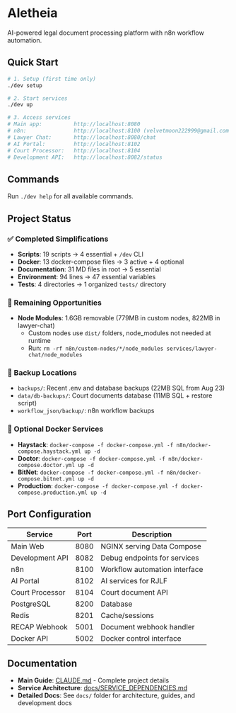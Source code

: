 # Aletheia

AI-powered legal document processing platform with n8n workflow automation.

## Quick Start

```bash
# 1. Setup (first time only)
./dev setup

# 2. Start services
./dev up

# 3. Access services
# Main app:          http://localhost:8080
# n8n:               http://localhost:8100 (velvetmoon222999@gmail.com / Welcome123!)
# Lawyer Chat:       http://localhost:8080/chat
# AI Portal:         http://localhost:8102
# Court Processor:   http://localhost:8104
# Development API:   http://localhost:8082/status
```

## Commands
Run `./dev help` for all available commands.

## Project Status

### ✅ Completed Simplifications
- **Scripts**: 19 scripts → 4 essential + `/dev` CLI
- **Docker**: 13 docker-compose files → 3 active + 4 optional
- **Documentation**: 31 MD files in root → 5 essential
- **Environment**: 94 lines → 47 essential variables
- **Tests**: 4 directories → 1 organized `tests/` directory

### 🔴 Remaining Opportunities
- **Node Modules**: 1.6GB removable (779MB in custom nodes, 822MB in lawyer-chat)
  - Custom nodes use `dist/` folders, node_modules not needed at runtime
  - Run: `rm -rf n8n/custom-nodes/*/node_modules services/lawyer-chat/node_modules`

### 📁 Backup Locations
- `backups/`: Recent .env and database backups (22MB SQL from Aug 23)
- `data/db-backups/`: Court documents database (11MB SQL + restore script)
- `workflow_json/backup/`: n8n workflow backups

### 🐳 Optional Docker Services
- **Haystack**: `docker-compose -f docker-compose.yml -f n8n/docker-compose.haystack.yml up -d`
- **Doctor**: `docker-compose -f docker-compose.yml -f n8n/docker-compose.doctor.yml up -d`
- **BitNet**: `docker-compose -f docker-compose.yml -f n8n/docker-compose.bitnet.yml up -d`
- **Production**: `docker-compose -f docker-compose.yml -f docker-compose.production.yml up -d`

## Port Configuration

| Service | Port | Description |
|---------|------|-------------|
| Main Web | 8080 | NGINX serving Data Compose |
| Development API | 8082 | Debug endpoints for services |
| n8n | 8100 | Workflow automation interface |
| AI Portal | 8102 | AI services for RJLF |
| Court Processor | 8104 | Court document API |
| PostgreSQL | 8200 | Database |
| Redis | 8201 | Cache/sessions |
| RECAP Webhook | 5001 | Document webhook handler |
| Docker API | 5002 | Docker control interface |

## Documentation
- **Main Guide**: [CLAUDE.md](CLAUDE.md) - Complete project details
- **Service Architecture**: [docs/SERVICE_DEPENDENCIES.md](docs/SERVICE_DEPENDENCIES.md)
- **Detailed Docs**: See `docs/` folder for architecture, guides, and development docs